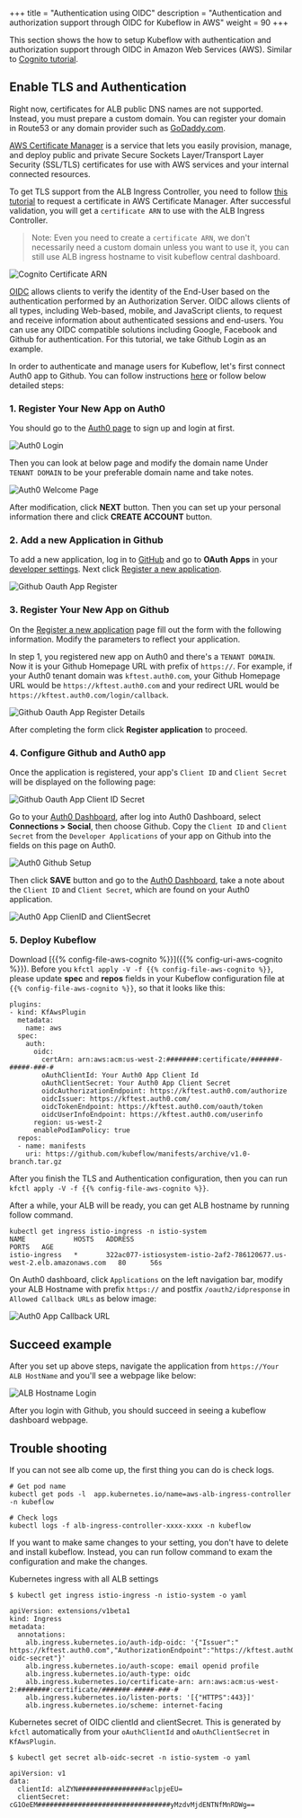 +++
title = "Authentication using OIDC"
description = "Authentication and authorization support through OIDC for Kubeflow in AWS"
weight = 90
+++

This section shows the how to setup Kubeflow with authentication and authorization support through OIDC in Amazon Web Services (AWS). Similar to [Cognito tutorial](/docs/aws/authentication/).

## Enable TLS and Authentication

Right now, certificates for ALB public DNS names are not supported. Instead, you must  prepare a custom domain. You can register your domain in Route53 or any domain provider such as [GoDaddy.com](https://www.godaddy.com/).

[AWS Certificate Manager](https://aws.amazon.com/certificate-manager/) is a service that lets you easily provision, manage, and deploy public and private Secure Sockets Layer/Transport Layer Security (SSL/TLS) certificates for use with AWS services and your internal connected resources.

To get TLS support from the ALB Ingress Controller, you need to follow [this tutorial](https://docs.aws.amazon.com/acm/latest/userguide/gs-acm-request-public.html) to request a certificate in AWS Certificate Manager. After successful validation, you will get a `certificate ARN` to use with the ALB Ingress Controller.

> Note: Even you need to create a `certificate ARN`, we don't necessarily need a custom domain unless you want to use it, you can still use ALB ingress hostname to visit kubeflow central dashboard.

<img src="/docs/images/aws/cognito-certarn.png"
  alt="Cognito Certificate ARN"
  class="mt-3 mb-3 border border-info rounded">

[OIDC](https://openid.net/connect/) allows clients to verify the identity of the End-User based on the authentication performed by an Authorization Server. OIDC allows clients of all types, including Web-based, mobile, and JavaScript clients, to request and receive information about authenticated sessions and end-users. You can use any OIDC compatible solutions including Google, Facebook and Github for authentication. For this tutorial, we take Github Login as an example.

In order to authenticate and manage users for Kubeflow, let's first connect Auth0 app to Github. You can follow instructions [here](https://auth0.com/docs/connections/social/github) or follow below detailed steps:

### 1. Register Your New App on Auth0
You should go to the [Auth0 page](https://manage.auth0.com/) to sign up and login at first.

<img src="/docs/images/aws/auth0-login.png"
  alt="Auth0 Login"
  class="mt-3 mb-3 border border-info rounded">

Then you can look at below page and modify the domain name Under `TENANT DOMAIN` to be your preferable domain name and take notes.

<img src="/docs/images/aws/auth0-welcome-page.png"
  alt="Auth0 Welcome Page"
  class="mt-3 mb-3 border border-info rounded">

After modification, click **NEXT** button. Then you can set up your personal information there and click **CREATE ACCOUNT** button.

### 2. Add a new Application in Github
To add a new application, log in to [GitHub](https://github.com/) and go to **OAuth Apps** in your [developer settings](https://github.com/settings/developers). Next click [Register a new application](https://github.com/settings/applications/new).

<img src="/docs/images/aws/github-oauth-app-register.png"
  alt="Github Oauth App Register"
  class="mt-3 mb-3 border border-info rounded">

### 3. Register Your New App on Github
On the [Register a new application](https://github.com/settings/applications/new) page fill out the form with the following information. Modify the parameters to reflect your application.

In step 1, you registered new app on Auth0 and there's a `TENANT DOMAIN`. Now it is your Github Homepage URL with prefix of `https://`. For example, if your Auth0 tenant domain was `kftest.auth0.com`, your Github Homepage URL would be `https://kftest.auth0.com` and your redirect URL would be `https://kftest.auth0.com/login/callback`.

<img src="/docs/images/aws/github-oauth-app-register-details.png"
  alt="Github Oauth App Register Details"
  class="mt-3 mb-3 border border-info rounded">

After completing the form click **Register application** to proceed.

### 4. Configure Github and Auth0 app
Once the application is registered, your app's `Client ID` and `Client Secret` will be displayed on the following page:

<img src="/docs/images/aws/github-oauth-app-client-id-secret.png"
  alt="Github Oauth App Client ID Secret"
  class="mt-3 mb-3 border border-info rounded">

Go to your [Auth0 Dashboard](https://manage.auth0.com/dashboard/), after log into Auth0 Dashboard, select **Connections > Social**, then choose Github. Copy the `Client ID` and `Client Secret` from the `Developer Applications` of your app on Github into the fields on this page on Auth0.

<img src="/docs/images/aws/auth0-github-setup.png"
  alt="Auth0 Github Setup"
  class="mt-3 mb-3 border border-info rounded">

Then click **SAVE** button and go to the [Auth0 Dashboard](https://manage.auth0.com/dashboard/), take a note about the `Client ID` and `Client Secret`, which are found on your Auth0 application.

<img src="/docs/images/aws/auth0-app-client-id-secret.png"
  alt="Auth0 App ClienID and ClientSecret"
  class="mt-3 mb-3 border border-info rounded">

### 5. Deploy Kubeflow

Download [{{% config-file-aws-cognito %}}]({{% config-uri-aws-cognito %}}). Before you `kfctl apply -V -f {{% config-file-aws-cognito %}}`, please update **spec** and **repos** fields in your Kubeflow configuration file at `{{% config-file-aws-cognito %}}`, so that it looks like this:
```
plugins:
- kind: KfAwsPlugin
  metadata:
    name: aws
  spec:
    auth:
      oidc:
        certArn: arn:aws:acm:us-west-2:########:certificate/#######-#####-###-#
        oAuthClientId: Your Auth0 App Client Id
        oAuthClientSecret: Your Auth0 App Client Secret
        oidcAuthorizationEndpoint: https://kftest.auth0.com/authorize
        oidcIssuer: https://kftest.auth0.com/
        oidcTokenEndpoint: https://kftest.auth0.com/oauth/token
        oidcUserInfoEndpoint: https://kftest.auth0.com/userinfo
      region: us-west-2
      enablePodIamPolicy: true
  repos:
  - name: manifests
    uri: https://github.com/kubeflow/manifests/archive/v1.0-branch.tar.gz
```

After you finish the TLS and Authentication configuration, then you can run `kfctl apply -V -f {{% config-file-aws-cognito %}}`.

After a while, your ALB will be ready, you can get ALB hostname by running follow command.

```
kubectl get ingress istio-ingress -n istio-system
NAME            HOSTS   ADDRESS                                                                 PORTS   AGE
istio-ingress   *       322ac077-istiosystem-istio-2af2-786120677.us-west-2.elb.amazonaws.com   80      56s
```

On Auth0 dashboard, click `Applications` on the left navigation bar, modify your ALB Hostname with prefix `https://` and postfix `/oauth2/idpresponse` in `Allowed Callback URLs` as below image:

<img src="/docs/images/aws/auth0-callback-url.png"
  alt="Auth0 App Callback URL"
  class="mt-3 mb-3 border border-info rounded">

## Succeed example

After you set up above steps, navigate the application from `https://Your ALB HostName` and you'll see a webpage like below:

<img src="/docs/images/aws/alb-login.png"
  alt="ALB Hostname Login"
  class="mt-3 mb-3 border border-info rounded">

After you login with Github, you should succeed in seeing a kubeflow dashboard webpage.


## Trouble shooting

If you can not see alb come up, the first thing you can do is check logs.

```
# Get pod name
kubectl get pods -l  app.kubernetes.io/name=aws-alb-ingress-controller -n kubeflow

# Check logs
kubectl logs -f alb-ingress-controller-xxxx-xxxx -n kubeflow
```

If you want to make same changes to your setting, you don't have to delete and install kubeflow. Instead, you can run follow command to
exam the configuration and make the changes.

Kubernetes ingress with all ALB settings

```
$ kubectl get ingress istio-ingress -n istio-system -o yaml

apiVersion: extensions/v1beta1
kind: Ingress
metadata:
  annotations:
    alb.ingress.kubernetes.io/auth-idp-oidc: '{"Issuer":" https://kftest.auth0.com","AuthorizationEndpoint":"https://kftest.auth0.com/authorize","TokenEndpoint":"https://kftest.auth0.com/oauth/token","UserInfoEndpoint":"https://kftest.auth0.com/userinfo","SecretName":"alb-oidc-secret"}'
    alb.ingress.kubernetes.io/auth-scope: email openid profile
    alb.ingress.kubernetes.io/auth-type: oidc
    alb.ingress.kubernetes.io/certificate-arn: arn:aws:acm:us-west-2:########:certificate/#######-#####-###-#
    alb.ingress.kubernetes.io/listen-ports: '[{"HTTPS":443}]'
    alb.ingress.kubernetes.io/scheme: internet-facing

```

Kubernetes secret of OIDC clientId and clientSecret. This is generated by `kfctl` automatically from your `oAuthClientId` and `oAuthClientSecret` in `KfAwsPlugin`.

```
$ kubectl get secret alb-oidc-secret -n istio-system -o yaml

apiVersion: v1
data:
  clientId: alZYN#################aclpjeEU=
  clientSecret: cG1OeEM#################################yMzdvMjdENTNfMnRDWg==
```
